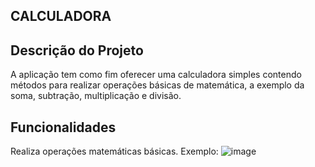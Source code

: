## CALCULADORA

## Descrição do Projeto
A aplicação tem como fim oferecer uma calculadora simples contendo métodos para realizar operações básicas de matemática, a exemplo da soma, subtração, multiplicação e divisão.

## Funcionalidades

Realiza operações matemáticas básicas. Exemplo:
![image](https://github.com/akyamadesu/AC1---Calculadora/assets/103117696/37f2bab9-7ce2-470f-949b-2fef0e4c002b)

